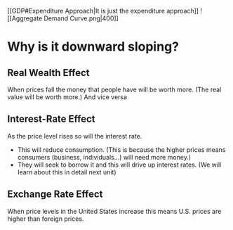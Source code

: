  [[GDP#Expenditure Approach|It is just the expenditure approach]]
![[Aggregate Demand Curve.png|400]]
# Why is it downward sloping?
## **Real Wealth Effect**
When prices fall the money that people have will  be worth more. (The real value will be worth more.) And vice versa

## Interest-Rate Effect
As the price level rises so will the interest rate.
- This will reduce consumption. (This is because the higher prices means consumers (business, individuals...) will need more money.)
 - They will seek to borrow it and this will drive up interest rates. (We will learn about this in detail next unit) 
## Exchange Rate Effect
When price levels in the  United States increase this means U.S. prices are higher than foreign  prices.